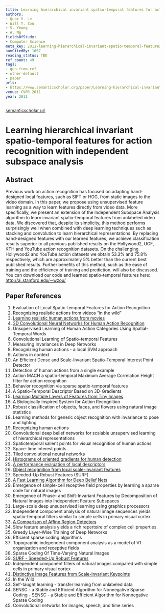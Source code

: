 ```yaml
---
title: Learning hierarchical invariant spatio-temporal features for action recognition with independent subspace analysis
authors:
- Quoc V. Le
- Will Y. Zou
- S. Yeung
- A. Ng
fieldsOfStudy:
- Computer Science
meta_key: 2011-learning-hierarchical-invariant-spatio-temporal-features-for-action-recognition-with-independent-subspace-analysis
numCitedBy: 1067
reading_status: TBD
ref_count: 49
tags:
- gen-from-ref
- other-default
- paper
urls:
- https://www.semanticscholar.org/paper/Learning-hierarchical-invariant-spatio-temporal-for-Le-Zou/42269d0438c0ae4ca892334946ed779999691074?sort=total-citations
venue: CVPR 2011
year: 2011
---
```


[semanticscholar url](https://www.semanticscholar.org/paper/Learning-hierarchical-invariant-spatio-temporal-for-Le-Zou/42269d0438c0ae4ca892334946ed779999691074?sort=total-citations)

# Learning hierarchical invariant spatio-temporal features for action recognition with independent subspace analysis

## Abstract

Previous work on action recognition has focused on adapting hand-designed local features, such as SIFT or HOG, from static images to the video domain. In this paper, we propose using unsupervised feature learning as a way to learn features directly from video data. More specifically, we present an extension of the Independent Subspace Analysis algorithm to learn invariant spatio-temporal features from unlabeled video data. We discovered that, despite its simplicity, this method performs surprisingly well when combined with deep learning techniques such as stacking and convolution to learn hierarchical representations. By replacing hand-designed features with our learned features, we achieve classification results superior to all previous published results on the Hollywood2, UCF, KTH and YouTube action recognition datasets. On the challenging Hollywood2 and YouTube action datasets we obtain 53.3% and 75.8% respectively, which are approximately 5% better than the current best published results. Further benefits of this method, such as the ease of training and the efficiency of training and prediction, will also be discussed. You can download our code and learned spatio-temporal features here: http://ai.stanford.edu/∼wzou/

## Paper References

1. Evaluation of Local Spatio-temporal Features for Action Recognition
2. Recognizing realistic actions from videos “in the wild”
3. [Learning realistic human actions from movies](2008-learning-realistic-human-actions-from-movies)
4. [3D Convolutional Neural Networks for Human Action Recognition](2013-3d-convolutional-neural-networks-for-human-action-recognition)
5. Unsupervised Learning of Human Action Categories Using Spatial-Temporal Words
6. Convolutional Learning of Spatio-temporal Features
7. Measuring Invariances in Deep Networks
8. Recognizing human actions - a local SVM approach
9. Actions in context
10. An Efficient Dense and Scale-Invariant Spatio-Temporal Interest Point Detector
11. Detection of human actions from a single example
12. Action MACH a spatio-temporal Maximum Average Correlation Height filter for action recognition
13. Behavior recognition via sparse spatio-temporal features
14. A Spatio-Temporal Descriptor Based on 3D-Gradients
15. [Learning Multiple Layers of Features from Tiny Images](2009-learning-multiple-layers-of-features-from-tiny-images)
16. A Biologically Inspired System for Action Recognition
17. Robust classification of objects, faces, and flowers using natural image statistics
18. Learning methods for generic object recognition with invariance to pose and lighting
19. Recognizing human actions
20. Convolutional deep belief networks for scalable unsupervised learning of hierarchical representations
21. Spatiotemporal salient points for visual recognition of human actions
22. Space-time interest points
23. Tiled convolutional neural networks
24. [Histograms of oriented gradients for human detection](2005-histograms-of-oriented-gradients-for-human-detection)
25. [A performance evaluation of local descriptors](2005-a-performance-evaluation-of-local-descriptors)
26. [Object recognition from local scale-invariant features](1999-object-recognition-from-local-scale-invariant-features)
27. Speeded-Up Robust Features (SURF)
28. [A Fast Learning Algorithm for Deep Belief Nets](2006-a-fast-learning-algorithm-for-deep-belief-nets)
29. Emergence of simple-cell receptive field properties by learning a sparse code for natural images
30. Emergence of Phase- and Shift-Invariant Features by Decomposition of Natural Images into Independent Feature Subspaces
31. Large-scale deep unsupervised learning using graphics processors
32. Independent component analysis of natural image sequences yields spatio-temporal filters similar to simple cells in primary visual cortex
33. [A Comparison of Affine Region Detectors](2005-a-comparison-of-affine-region-detectors)
34. Slow feature analysis yields a rich repertoire of complex cell properties.
35. Greedy Layer-Wise Training of Deep Networks
36. Efficient sparse coding algorithms
37. Topographic independent component analysis as a model of V1 organization and receptive fields
38. Sparse Coding Of Time-Varying Natural Images
39. [SURF - Speeded-Up Robust Features](2009-surf-speeded-up-robust-features)
40. Independent component filters of natural images compared with simple cells in primary visual cortex
41. [Distinctive Image Features from Scale-Invariant Keypoints](2004-distinctive-image-features-from-scale-invariant-keypoints)
42. In the Wild
43. Self-taught learning - transfer learning from unlabeled data
44. SENSC - a Stable and Efficient Algorithm for Nonnegative Sparse Coding - SENSC - a Stable and Efficient Algorithm for Nonnegative Sparse Coding
45. Convolutional networks for images, speech, and time series
